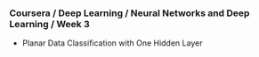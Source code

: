 ### Coursera / Deep Learning / Neural Networks and Deep Learning / Week 3
* Planar Data Classification with One Hidden Layer